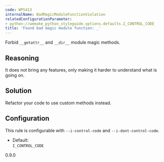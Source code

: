 ```yaml
---
code: WPS413
internalName: BadMagicModuleFunctionViolation
relatedConfigurationParameter:
- python://wemake_python_styleguide.options.defaults.I_CONTROL_CODE
title: 'Found bad magic module function: _'
---
```


Forbid `__getattr__` and `__dir__` module magic methods.

## Reasoning
It does not bring any features, only making it harder to understand
what is going on.

## Solution
Refactor your code to use custom methods instead.

## Configuration
This rule is configurable with `--i-control-code` and
`--i-dont-control-code`.

  - Default:  
    `I_CONTROL_CODE`

<div class="versionadded">

0.9.0

</div>